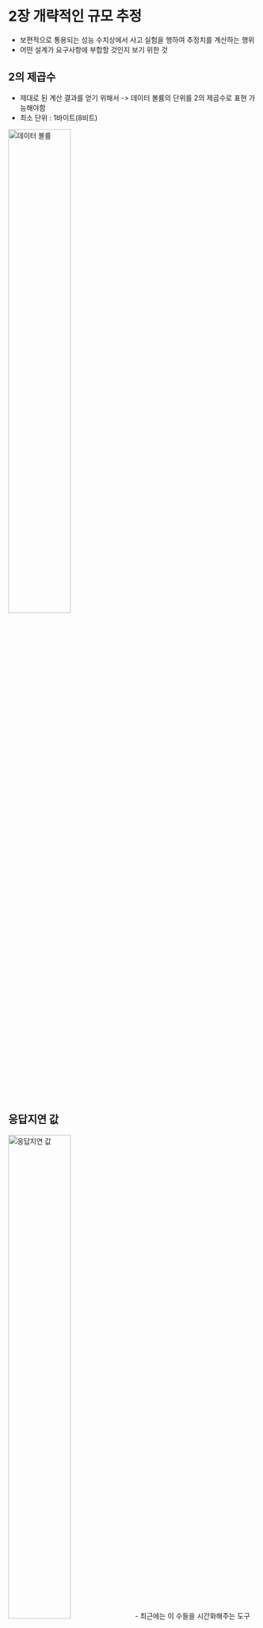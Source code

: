 # 2장 개략적인 규모 추정
- 보편적으로 통용되는 성능 수치상에서 사고 실험을 행하여 추정치를 계산하는 행위
- 어떤 설계가 요구사항에 부합할 것인지 보기 위한 것

## 2의 제곱수
- 제대로 된 계산 결과를 얻기 위해서 -> 데이터 볼륨의 단위를 2의 제곱수로 표현 가능해야함
- 최소 단위 : 1바이트(8비트)
<img src="images/1.png" alt="데이터 볼륨" width="50%" />

## 응답지연 값
<img src="images/2.png" alt="응답지연 값" width="50%" />
- 최근에는 이 수들을 시간화해주는 도구 등장
### 수치들의 의미
- 메모리는 빠르지만 디스크는 아직도 느리다.
- 디스크 탐색은 가능한 한 피해야 한다
- 단순한 압축 알고리즘은 빠르다.
- 데이터를 인터넷으로 전송하기 전에 가능하면 압축하는 게 좋다.
- 데이터 센터는 보통 여러 지역에 분산되어 있고,센터들 간에 데이터를 주고받는 데는 시간이 걸린다.

## 가용성 수치들
- 고가용성 : 오랜 시간 동안 지속적으로 중단 없이 운영될 수 있는 능력
    -  대부분 99% ~ 100%
- SLA : 서비스 사업자와 고객 사이에 맺어진 합의
    - 서비스 사업자가 제공하는 서비스의 가용시간이 기술
- 가용시간 : 시스템이나 서비스가 실제로 사용자에게 정상적으로 제공되는 시간 
    - 숫자 9가 많을 수록 좋은 수치
    - 9의 개수와 시스템 장애 시간 사이의 관계
    <img src="images/3.png"  width="50%" />

## 예제 : 수치 계산
- 트위터 QPS와 저장소 요구량 측정
### 가정
- 월간 능동 사용자는 3억 명이다.
- 50% 의 사용자가 트위터를 매일 사용한다.
- 평균적으로 각 사용자는 매일 2 건의 트윗을 올린다
- 미디어를 포함하는 트윗은 10% 정도다.
- 데이터는 5 년간 보관된다.
### 추정
- 주어진 가정을 이용해 이 값들을 계산해야된다
- QPS(Query Per Second) 추정치
    - 일간 능동 사용자 = 3 억 X 50%= 1.5 억 
    - QPS=1.5억 x 2 트윗 / 24 시간 / 3600 초 = 약 3500
    - 최대 QPS=2XQPS=약 7000
- 미디어 저장을 위한 저장소 요구량
    - 평균 트윗 크기
        - tweet_id 에 64 바이트
        - 텍스트에 140 바이트
        - 미디어에 1MB
    - 미디어 저장소 요구량 : 1.5 억 X 2X 10% X 1 MB=30TB/ 일
    - 5 년간 미디어를 보관하기 위한 저장소 요구량 : 30TB X 365×5=약 55PB
## 💡 팁
1. 정확한 계산보다는 적절한 근사치의 활용으로 시간 절약
2. 가정은 메모
3. 단위 반드시 적기
4. 출제 빈도수 높은 문제들은 미리 연습하기
<br><br><br>

# 3장 시스템 설계 면접 공략법
## 알아두어야 할 점들
- 정해진 답은 없다
- 설계 과정에서 내린 결정들에 대한 방어 능력을 보이는 자리이며 ,
면접관의 피드백을 건설적인 방식으로 처리할 자질이 있음을 보이는 자리인
것이다.
- 설계의 순수성에 집착한 나머지 다른 것들을 놓치는 것을 부정적 신호로 받아들인다

## 효과적 면접을 위한 4단계 접근법
### 1단계 : 문제 이해 및 설계 범위 확정
- 빠른 대답보다는 요구사항과 가정들을 분명히 하는 것이 중요하다
- 올바른 질문을 하는것, 적절한 가정을 하는 것, 시스템 구축에 필요한 정보를 모으는 것

### 2단계 : 개략적인 설계안 제시 및 동의 구하기
- 설계안에 대한 최초 청사진 제시
- 면접관이 팀원인 것처럼 의견 구하기
- 핵심 컴포넌트를 포함하는 다이어그램 그리기
- 제약사항들을 만족하는지 개략적으로 계산하기
- 면접의 규모에 따라 API 엔드포인트나 데이터베이스 스키마도 보여야 할 수 있음
### 3단계 : 상세 설계
- 설계 대상 컴포너트 사이의 우선순위 정하기
- 특정 시스템 컴포너트들의 세부사항을 깊이 있게 설명하는 것을 원함
- 면접관에게 어필하기 좋은 중요한 내용들을 설명하는데 시간 쓰기 (시간 관리)

### 4단계 : 마무리
마무리 단계에서 후속 질문에 답하거나 추가적으로 답변할 수 있는 것들
- 개선할 지점 답변을 통해 비판적 사고 능력 어필
- 마지막으로 만든 설계를 다시 한번 요약
- 오류 발생시 무슨 일이 생기는지 살펴보기
- 운영 이슈 논의
- 규모 확장에 대한 대처 방법
- 세부적 개선사항들
---

## 실전 예제
- 4단계 접근법을 적용한 예시
- 가정 : 뉴스 피드 시스템을 설계하라는 면접
### 1단계
- 요구사항을 분명히 하기 위한 질문 필요
- 적절한 질문 예시
    - 중요한 기능은 어떤건지
    - 웹? 앱? 중 어떤것을 지원
    - 뉴스 피드 정렬 방식
    - 최대 친구 수
    - 트래픽 규모
    - 포스트 형식
- 이 질문들을 통해서 얻을 수 있는 것 : 요구사항을 이해하고 모호함을 없애기
### 2단계
- 두가지 처리 플로 나눌 수 있음 : 피드발행, 피드생성
- 피드 발행 : 사용자가 포스트를 올리면 관련된 데이터가 캐시 / 데이터베이스
에 기록되고, 해당 사용자의 친구 뉴스 피드에 뜨게 된다. 
    - 피드 발행 플로
    <img src="images/4.png"  width="30%" />
- 피드 생성 : 어떤 사용자의 뉴스 피드는 해당 사용자 친구들의 포스트를 시간
역순으로 ( 최신 포스트부터 오래된 포스트 순으로 ) 정렬하여 만든다. <br>
    - 피드 생성 플로
    <img src="images/5.png"  width="30%" />

### 3단계
- 각 플로에 대한 상세 설계
- 피드 발행
<img src="images/6.png"  width="30%" />
- 피드 생성
<img src="images/7.png"  width="30%" />

## 💡 면접 꿀팁들
```
핵심 포인트 리마인드
```
### 해야 할 것
- 질문을 통해 가정 확인하기
- 요구사항 이해하기
- 정답이 없음을 이해하기
- 면접관이 사고흐름을 이해할 수 있도록 하기
- 다양한 해법 제시하기
- 개략적 설계가 끝나면 중요한 컴포넌트부터 설명하기
- 면접관과 협력하기
- 포기하지말기
### 하지 말아야 할 것
- 전형적인 면접 문제들도 대비하지 않고 면접 가기
- 요구사항이나 가정들을 분명히 하지 않고 설계 제시하지 말기
- 처음부터 특정 컴포넌트의 세부사항을 깊이 설명하지 말기
- 진행중에 막혔다면 힌트를 청하기를 주저하지 말기
- 소통을 주저하지 말기
- 면접관이 끝났다고 말하기전까지 방심하지 말기
### 시간 배분
- 바람직한 시간 배분
    - 1 단계 - 문제 이해 및 설계 범위 확정 : 3 분에서 10 분
    - 2 단계 - 개략적 설계안 제시 및 동의 구하기 : 10 분에서 15 분
    - 3 단계 - 상세 설계 : 10 분에서 25분
    - 4 단계 - 마무리 : 3 분에서 5 분
- 대략적인 추정치일 뿐 상황에 따라 변경될 수 있음